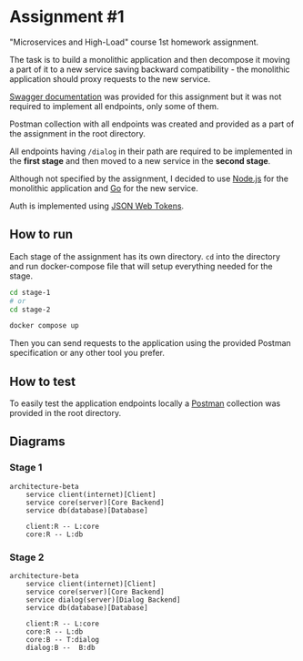 # Assignment #1

"Microservices and High-Load" course 1st homework assignment.

The task is to build a monolithic application and then decompose it moving a part of it to a new service saving backward compatibility - the monolithic application should proxy requests to the new service.

[Swagger documentation](/openapi.json) was provided for this assignment but it was not required to implement all endpoints, only some of them.

Postman collection with all endpoints was created and provided as a part of the assignment in the root directory.

All endpoints having `/dialog` in their path are required to be implemented in the **first stage** and then moved to a new service in the **second stage**.

Although not specified by the assignment, I decided to use [Node.js](https://nodejs.org/en/) for the monolithic application and [Go](https://golang.org/) for the new service.

Auth is implemented using [JSON Web Tokens](https://jwt.io/).

## How to run

Each stage of the assignment has its own directory. `cd` into the directory and run docker-compose file that will setup everything needed for the stage.

```bash
cd stage-1
# or
cd stage-2

docker compose up
```

Then you can send requests to the application using the provided Postman specification or any other tool you prefer.

## How to test

To easily test the application endpoints locally a [Postman](https://www.postman.com/) collection was provided in the root directory.

## Diagrams

### Stage 1

```mermaid
architecture-beta
    service client(internet)[Client]
    service core(server)[Core Backend]
    service db(database)[Database]

    client:R -- L:core
    core:R -- L:db
```

### Stage 2

```mermaid
architecture-beta
    service client(internet)[Client]
    service core(server)[Core Backend]
    service dialog(server)[Dialog Backend]
    service db(database)[Database]

    client:R -- L:core
    core:R -- L:db
    core:B -- T:dialog
    dialog:B --  B:db
```

